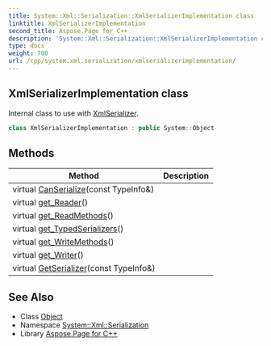 ```yaml
---
title: System::Xml::Serialization::XmlSerializerImplementation class
linktitle: XmlSerializerImplementation
second_title: Aspose.Page for C++
description: 'System::Xml::Serialization::XmlSerializerImplementation class. Internal class to use with XmlSerializer in C++.'
type: docs
weight: 700
url: /cpp/system.xml.serialization/xmlserializerimplementation/
---
```

## XmlSerializerImplementation class


Internal class to use with [XmlSerializer](../xmlserializer/).

```cpp
class XmlSerializerImplementation : public System::Object
```

## Methods

| Method | Description |
| --- | --- |
| virtual [CanSerialize](./canserialize/)(const TypeInfo\&) |  |
| virtual [get_Reader](./get_reader/)() |  |
| virtual [get_ReadMethods](./get_readmethods/)() |  |
| virtual [get_TypedSerializers](./get_typedserializers/)() |  |
| virtual [get_WriteMethods](./get_writemethods/)() |  |
| virtual [get_Writer](./get_writer/)() |  |
| virtual [GetSerializer](./getserializer/)(const TypeInfo\&) |  |
## See Also

* Class [Object](../../system/object/)
* Namespace [System::Xml::Serialization](../)
* Library [Aspose.Page for C++](../../)
